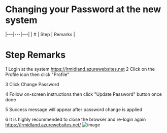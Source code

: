 # Changing your Password at the new system

|---|---|---|
| # | Step | Remarks |

#	Step	Remarks
1	Login at the system	https://lrmidland.azurewebsites.net
2	Click on the Profile icon then click "Profile"	
		
3	Click Change Password	
		        
4	Follow on-screen instructions then click "Update Password" button once done	
		        
		
5	Success message will appear after password change is applied	
		
6	It is highly recommended to close the browser and re-login again	https://lrmidland.azurewebsites.net/
![image](https://github.com/bschwarzchild/lrmidland-docs/assets/89559310/94ac0266-8311-444d-b509-80558462d44d)
